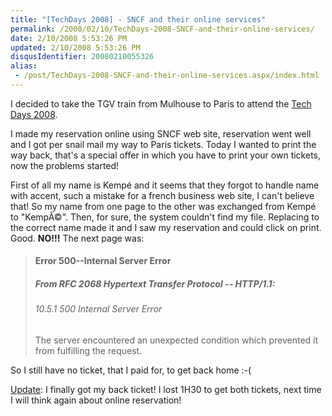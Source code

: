 ```yaml
---
title: "[TechDays 2008] - SNCF and their online services"
permalink: /2008/02/10/TechDays-2008-SNCF-and-their-online-services/
date: 2/10/2008 5:53:26 PM
updated: 2/10/2008 5:53:26 PM
disqusIdentifier: 20080210055326
alias:
 - /post/TechDays-2008-SNCF-and-their-online-services.aspx/index.html
---
```

I decided to take the TGV train from Mulhouse to Paris to attend the [Tech Days 2008](http://www.microsoft.com/france/mstechdays/default.aspx?e=commdevtechead).

I made my reservation online using SNCF web site, reservation went well and I got per snail mail my way to Paris tickets. Today I wanted to print the way back, that's a special offer in which you have to print your own tickets, now the problems started!
<!-- more -->

First of all my name is Kempé and it seems that they forgot to handle name with accent, such a mistake for a french business web site, I can't believe that! So my name from one page to the other was exchanged from Kempé to "KempÃ©". Then, for sure, the system couldn't find my file. Replacing to the correct name made it and I saw my reservation and could click on print. Good. **NO!!!** The next page was:

> #### Error 500--Internal Server Error
> 
> ##### From RFC 2068 *Hypertext Transfer Protocol -- HTTP/1.1*:
> 
> ###### 10.5.1 500 Internal Server Error
> 
> The server encountered an unexpected condition which prevented it from fulfilling the request.

So I still have no ticket, that I paid for, to get back home :-(

<u>Update</u>: I finally got my back ticket! I lost 1H30 to get both tickets, next time I will think again about online reservation!
